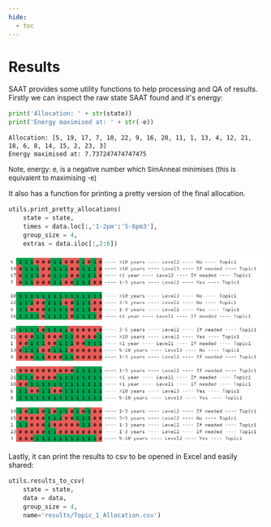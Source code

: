 ```yaml
---
hide:
  - toc
---
```


# Results

SAAT provides some utility functions to help processing and QA of results.  Firstly we can inspect the raw state SAAT found and it's energy:

```py
print('Allocation: ' + str(state))
print('Energy maximised at: ' + str(-e))
```

```
Allocation: [5, 19, 17, 7, 10, 22, 9, 16, 20, 11, 1, 13, 4, 12, 21, 18, 6, 8, 14, 15, 2, 23, 3]
Energy maximised at: 7.737247474747475
```

<font size='2'> Note, energy: e, is a negative number which SimAnneal minimises (this is equivalent to maximising -e) </font>

It also has a function for printing a pretty version of the final allocation.  

```py
utils.print_pretty_allocations(
    state = state, 
    times = data.loc[:,'1-2pm':'5-6pm3'], 
    group_size = 4,
    extras = data.iloc[:,2:6])
```

![Results!](../img/results.png)

Lastly, it can print the results to csv to be opened in Excel and easily shared:

```py
utils.results_to_csv(
    state = state,
    data = data,
    group_size = 4,
    name='results/Topic_1_Allocation.csv')
```